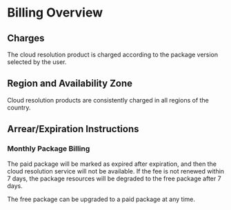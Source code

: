 # Billing Overview
## Charges

The cloud resolution product is charged according to the package version selected by the user.

## Region and Availability Zone

Cloud resolution products are consistently charged in all regions of the country.

## Arrear/Expiration Instructions

### Monthly Package Billing
The paid package will be marked as expired after expiration, and then the cloud resolution service will not be available. If the fee is not renewed within 7 days, the package resources will be degraded to the free package after 7 days.

The free package can be upgraded to a paid package at any time.




